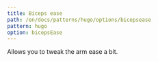 ```yaml
---
title: Biceps ease
path: /en/docs/patterns/hugo/options/bicepsease
pattern: hugo
option: bicepsEase
---
```


Allows you to tweak the arm ease a bit.